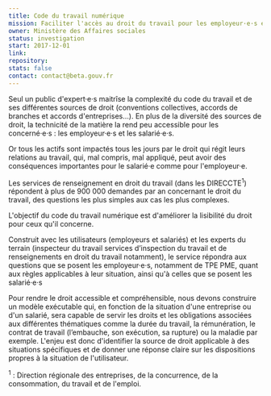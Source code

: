 ```yaml
---
title: Code du travail numérique
mission: Faciliter l'accès au droit du travail pour les employeur·e·s et les employé·e·s.
owner: Ministère des Affaires sociales
status: investigation
start: 2017-12-01
link:
repository:
stats: false
contact: contact@beta.gouv.fr
---
```


Seul un public d'expert·e·s maitrîse la complexité du code du travail et de ses différentes sources de droit (conventions collectives, accords de branches et accords d'entreprises…). En plus de la diversité des sources de droit, la technicité de la matière la rend peu accessible pour les concerné·e·s : les employeur·e·s et les salarié·e·s.

Or tous les actifs sont impactés tous les jours par le droit qui régit leurs relations au travail, qui, mal compris, mal appliqué, peut avoir des conséquences importantes pour le salarié·e comme pour l'employeur·e.

Les services de renseignement en droit du travail (dans les DIRECCTE<sup>1</sup>) répondent à plus de 900 000 demandes par an concernant le droit du travail, des questions les plus simples aux cas les plus complexes.

L'objectif du code du travail numérique est d'améliorer la lisibilité du droit pour ceux qu'il concerne.

Construit avec les utilisateurs (employeurs et salariés) et les experts du terrain (inspecteur du travail services d’inspection du travail et de renseignements en droit du travail notamment), le service répondra aux questions que se posent les employeur·e·s, notamment de TPE PME, quant aux règles applicables à leur situation, ainsi qu'à celles que se posent les salarié·e·s

Pour rendre le droit accessible et compréhensible, nous devons construire un modèle exécutable qui, en fonction de la situation d'une entreprise ou d'un salarié, sera capable de servir les droits et les obligations associées aux différentes thématiques comme la durée du travail, la rémunération, le contrat de travail (l’embauche, son exécution, sa rupture) ou la maladie par exemple. L'enjeu est donc d'identifier la source de droit applicable à des situations spécifiques et de donner une réponse claire sur les dispositions propres à la situation de l'utilisateur.

<sup>1</sup> : Direction régionale des entreprises, de la concurrence, de la consommation, du travail et de l'emploi.
